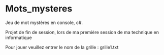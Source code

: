 # Mots_mysteres
Jeu de mot mystères en console, c#.

Projet de fin de session, lors de ma première session de ma technique en informatique

Pour jouer veuillez entrer le nom de la grille : grille1.txt

